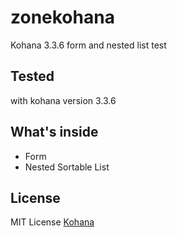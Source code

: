 # zonekohana
Kohana 3.3.6 form and nested list test

Tested 
----------------
with kohana version 3.3.6

What's inside
----------------
* Form
* Nested Sortable List

License
-------
MIT License
[Kohana](http://kohanaframework.org/)